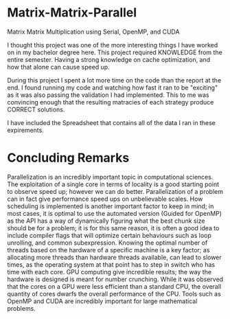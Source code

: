 # Matrix-Matrix-Parallel
Matrix Matrix Multiplication using Serial, OpenMP, and CUDA


I thought this project was one of the more interesting things I have worked on
in my bachelor degree here. This project required KNOWLEDGE from the entire semester.
Having a strong knowledge on cache optimization, and how that alone can cause speed up.

During this project I spent a lot more time on the code than the report at the end.
I found running my code and watching how fast it ran to be "exciting" as it was also
passing the validation I had implemented. This to me was convincing enough that the
resulting matracies of each strategy produce CORRECT solutions.

I have included the Spreadsheet that contains all of the data I ran in these expirements.

# Concluding Remarks
Parallelization is an incredibly important topic in computational sciences. The
exploitation of a single core in terms of locality is a good starting point to observe speed
up; however we can do better. Parallelization of a problem can in fact give performance
speed ups on unbelievable scales. How scheduling is implemented is another important
factor to keep in mind; in most cases, it is optimal to use the automated version (Guided
for OpenMP) as the API has a way of dynamically figuring what the best chunk size
should be for a problem; it is for this same reason, it is often a good idea to include
compiler flags that will optimize certain behaviours such as loop unrolling, and common
subexpression. Knowing the optimal number of threads based on the hardware of a
specific machine is a key factor; as allocating more threads than hardware threads
available, can lead to slower times, as the operating system at that point has to step in
switch who has time with each core. GPU computing give incredible results; the way the
hardware is designed is meant for number crunching. While it was observed that the
cores on a GPU were less efficient than a standard CPU, the overall quantity of cores
dwarfs the overall performance of the CPU. Tools such as OpenMP and CUDA are
incredibly important for large mathematical problems.